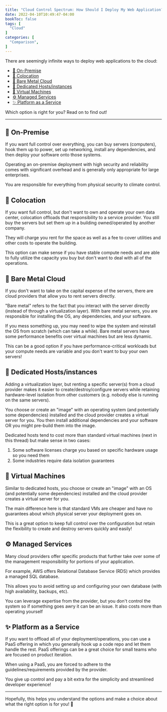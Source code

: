 ```yaml
---
title: "Cloud Control Spectrum: How Should I Deploy My Web Application?"
date: 2022-04-10T10:49:47-04:00
bookToc: false
tags: [
  "Cloud"
]
categories: [
  "Comparison",
]
---
```


There are seemingly infinite ways to deploy web applications to the cloud:
- [🏢 On-Premise](#-on-premise)
- [🤝 Colocation](#-colocation)
- [🤘 Bare Metal Cloud](#-bare-metal-cloud)
- [📜 Dedicated Hosts/instances](#-dedicated-hostsinstances)
- [🤖 Virtual Machines](#-virtual-machines)
- [⚙️ Managed Services](#️-managed-services)
- [✨ Platform as a Service](#-platform-as-a-service)

Which option is right for you? Read on to find out!

<!--more--> 

---

## 🏢 On-Premise

If you want full control over everything, you can buy servers (computers), hook them up to power, set up networking, install any dependencies, and then deploy your software onto those systems.

Operating an on-premise deployment with high security and reliability comes with significant overhead and is generally only appropriate for large enterprises.

You are responsible for everything from physical security to climate control.

## 🤝 Colocation

If you want full control, but don't want to own and operate your own data center, colocation offloads that responsibility to a service provider. You still buy the servers but set them up in a building owned/operated by another company.

They will charge you rent for the space as well as a fee to cover utilities and other costs to operate the building.

This option can make sense if you have stable compute needs and are able to fully utilize the capacity you buy but don't want to deal with all of the operations.

## 🤘 Bare Metal Cloud
If you don't want to take on the capital expense of the servers, there are cloud providers that allow you to rent servers directly.

"Bare metal" refers to the fact that you interact with the server directly (instead of through a virtualization layer).
With bare metal servers, you are responsible for installing the OS, any dependencies, and your software.

If you mess something up, you may need to wipe the system and reinstall the OS from scratch (which can take a while). Bare metal servers have some performance benefits over virtual machines but are less dynamic.

This can be a good option if you have performance-critical workloads but your compute needs are variable and you don't want to buy your own servers!

## 📜 Dedicated Hosts/instances
Adding a virtualization layer, but renting a specific server(s) from a cloud provider makes it easier to create/destroy/configure servers while retaining hardware-level isolation from other customers (e.g. nobody else is running on the same servers).

You choose or create an "image" with an operating system (and potentially some dependencies) installed and the cloud provider creates a virtual server for you.
You then install additional dependencies and your software OR you might pre-build them into the image.

Dedicated hosts tend to cost more than standard virtual machines (next in this thread) but make sense in two cases:

  1. Some software licenses charge you based on specific hardware usage so you need them
  2. Some industries require data isolation guarantees

## 🤖 Virtual Machines
Similar to dedicated hosts, you choose or create an "image" with an OS (and potentially some dependencies) installed and the cloud provider creates a virtual server for you.

The main difference here is that standard VMs are cheaper and have no guarantees about which physical server your deployment goes on.

This is a great option to keep full control over the configuration but retain the flexibility to create and destroy servers quickly and easily!

## ⚙️ Managed Services

Many cloud providers offer specific products that further take over some of the management responsibility for portions of your application.

For example, AWS offers Relational Database Service (RDS) which provides a managed SQL database.

This allows you to avoid setting up and configuring your own database (with high availability, backups, etc).

You can leverage expertise from the provider, but you don't control the system so if something goes awry it can be an issue. It also costs more than operating yourself

## ✨ Platform as a Service
If you want to offload all of your deployment/operations, you can use a PaaS offering in which you generally hook up a code repo and let them handle the rest.
PaaS offerings can be a great choice for small teams who are focused on product iteration.

When using a PaaS, you are forced to adhere to the guidelines/requirements provided by the provider.

You give up control and pay a bit extra for the simplicity and streamlined developer experience!

---

Hopefully, this helps you understand the options and make a choice about what the right option is for you! 🎉
